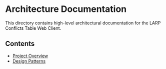 # Architecture Documentation

This directory contains high-level architectural documentation for the LARP Conflicts Table Web Client.

## Contents

- [Project Overview](overview/project-architecture-overview.md)
- [Design Patterns](patterns/test-patterns-catalog.md)

